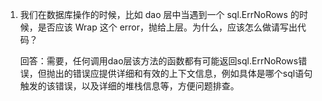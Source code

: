 1. 我们在数据库操作的时候，比如 dao 层中当遇到一个 sql.ErrNoRows 的时候，是否应该 Wrap 这个 error，抛给上层。为什么，应该怎么做请写出代码？
   
    回答：需要，任何调用dao层该方法的函数都有可能返回sql.ErrNoRows错误，但抛出的错误应提供详细和有效的上下文信息，例如具体是哪个sql语句触发的该错误，以及详细的堆栈信息等，方便问题排查。